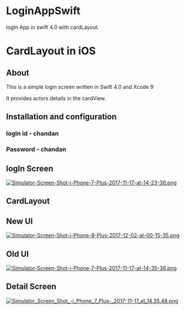 # LoginAppSwift
logIn App in swift 4.0 with cardLayout.


# CardLayout in iOS


## About

This is a simple login screen written in Swift 4.0 and Xcode 9

It provides actors details in the cardView.

## Installation and configuration

### logIn id - chandan

### Password - chandan

## logIn Screen

[![Simulator-Screen-Shot-i-Phone-7-Plus-2017-11-17-at-14-23-36.png](https://i.postimg.cc/RFKrxrN4/Simulator-Screen-Shot-i-Phone-7-Plus-2017-11-17-at-14-23-36.png)](https://postimg.cc/PpXV1RWR)

## CardLayout

## New UI

[![Simulator-Screen-Shot-i-Phone-8-Plus-2017-12-02-at-00-15-35.png](https://i.postimg.cc/W3msZNrv/Simulator-Screen-Shot-i-Phone-8-Plus-2017-12-02-at-00-15-35.png)](https://postimg.cc/DJZVkKBj)


## Old UI

[![Simulator-Screen-Shot-i-Phone-7-Plus-2017-11-17-at-14-35-36.png](https://i.postimg.cc/HsKtXr6v/Simulator-Screen-Shot-i-Phone-7-Plus-2017-11-17-at-14-35-36.png)](https://postimg.cc/XpfF0YS9)

## Detail Screen

[![Simulator_Screen_Shot_-_i_Phone_7_Plus_-_2017-11-17_at_14.35.48.png](https://s19.postimg.org/ukrf33fhf/Simulator_Screen_Shot_-_i_Phone_7_Plus_-_2017-11-17_at_14.35.48.png)](https://postimg.org/image/fc1hpblsv/)
